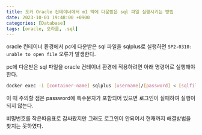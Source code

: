 ```yaml
---
title: 도커 Oracle 컨테이너에서 m1 맥에 다운받은 sql 파일 실행시키는 방법
date: 2023-10-01 19:48:00 +0900
categories: [Database]
tags: [oracle, 오라클, .sql]
---
```


oracle 컨테이너 환경에서 pc에 다운받은 sql 파일을 sqlplus로 실행하면 `SP2-0310: unable to open file` 오류가 발생한다.

pc에 다운받은 sql 파일을 oracle 컨테이너 환경에 적용하려면 아래 명령어로 실행해야 한다.

```bash
docker exec -i [container-name] sqlplus [username]/[password] < [sqlfile-absolute-path]
```

이 때 주의할 점은 password에 특수문자가 포함되어 있으면 로그인이 실패하여 실행이 되지 않는다.

비밀번호를 작은따옴표로 감싸봤지만 그래도 로그인이 안되어서 현재까지 해결방법을 찾지는 못하였다.